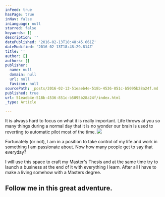 ```yaml
---
inFeed: true
hasPage: true
inNav: false
inLanguage: null
starred: false
keywords: []
description: ''
datePublished: '2016-02-13T18:48:45.661Z'
dateModified: '2016-02-13T18:48:29.814Z'
title: ''
author: []
authors: []
publisher:
  name: null
  domain: null
  url: null
  favicon: null
sourcePath: _posts/2016-02-13-51eaeb4e-518b-4536-851c-b5095b28a24f.md
published: true
url: 51eaeb4e-518b-4536-851c-b5095b28a24f/index.html
_type: Article

---
```

It is always hard to focus on what it is really important. Life throws at you so many things during a normal day that it is no wonder our brain is used to reverting to automatic pilot most of the time.
![](https://the-grid-user-content.s3-us-west-2.amazonaws.com/488477b7-6d8b-4801-a64b-23040ca346a5.jpg)

Fortunately (or not), I am in a position to take control of my life and work in something I am passionate about. Now how many people get to say that everyday? 

I will use this space to craft my Master's Thesis and at the same time try to launch a business at the end of it with everything I learn. After all I have to make a living somehow with a Masters degree. 

## Follow me in this great adventure.